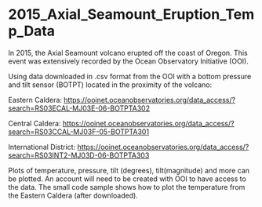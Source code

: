# 2015_Axial_Seamount_Eruption_Temp_Data
In 2015, the Axial Seamount volcano erupted off the coast of Oregon. This event was extensively recorded 
by the Ocean Observatory Initiative (OOI). 

Using data downloaded in .csv format from the OOI with a bottom pressure and tilt sensor (BOTPT) located 
in the proximity of the volcano:

Eastern Caldera:
https://ooinet.oceanobservatories.org/data_access/?search=RS03ECAL-MJ03E-06-BOTPTA302

Central Caldera:
https://ooinet.oceanobservatories.org/data_access/?search=RS03CCAL-MJ03F-05-BOTPTA301

International District:
https://ooinet.oceanobservatories.org/data_access/?search=RS03INT2-MJ03D-06-BOTPTA303

Plots of temperature, pressure, tilt (degrees), tilt(magnitude) and more can be plotted. An account will need to be created with OOI to 
have access to the data. The small code sample shows how to plot the temperature from the Eastern Caldera (after downloaded). 
